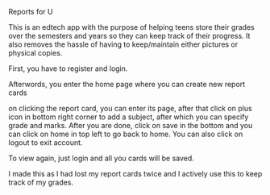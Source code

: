 Reports for U

This is an edtech app with the purpose of helping teens store their grades over the semesters and years so they can keep track of their progress. It also removes the hassle of having to keep/maintain either pictures or physical copies.

First, you have to register and login.

Afterwords, you enter the home page where you can create new report cards

on clicking the report card, you can enter its page, after that click on plus icon in bottom right corner to add a subject, after which you can specify grade and marks. After you are done, click on save in the bottom and you can click on home in top left to go back to home. You can also click on logout to exit account.

To view again, just login and all you cards will be saved.

I made this as I had lost my report cards twice and I actively use this to keep track of my grades.